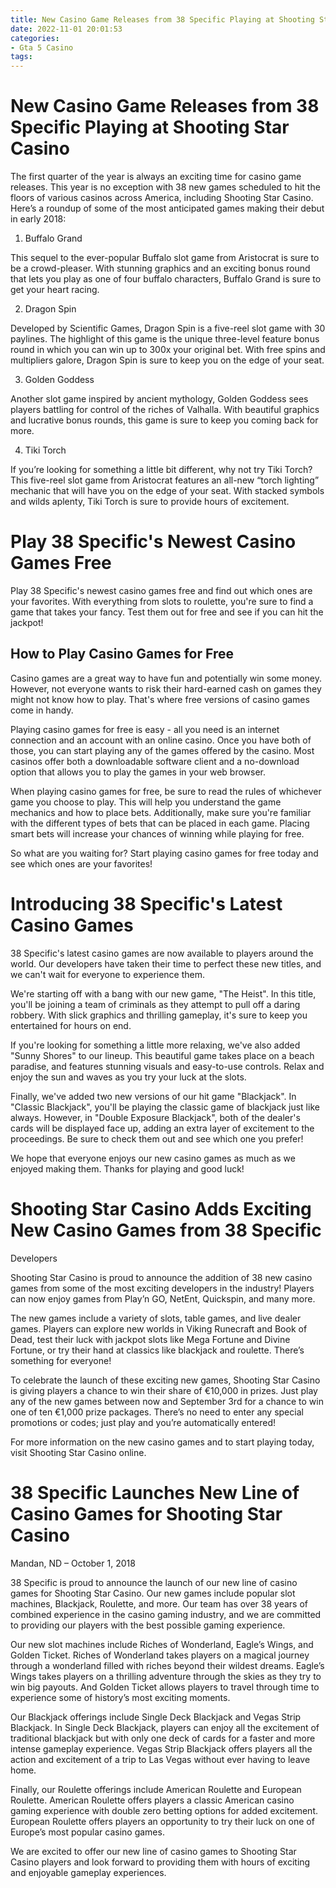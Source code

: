 ```yaml
---
title: New Casino Game Releases from 38 Specific Playing at Shooting Star Casino
date: 2022-11-01 20:01:53
categories:
- Gta 5 Casino
tags:
---
```



#  New Casino Game Releases from 38 Specific Playing at Shooting Star Casino

The first quarter of the year is always an exciting time for casino game releases. This year is no exception with 38 new games scheduled to hit the floors of various casinos across America, including Shooting Star Casino. Here’s a roundup of some of the most anticipated games making their debut in early 2018:

1. Buffalo Grand

This sequel to the ever-popular Buffalo slot game from Aristocrat is sure to be a crowd-pleaser. With stunning graphics and an exciting bonus round that lets you play as one of four buffalo characters, Buffalo Grand is sure to get your heart racing.

2. Dragon Spin

Developed by Scientific Games, Dragon Spin is a five-reel slot game with 30 paylines. The highlight of this game is the unique three-level feature bonus round in which you can win up to 300x your original bet. With free spins and multipliers galore, Dragon Spin is sure to keep you on the edge of your seat.

3. Golden Goddess

Another slot game inspired by ancient mythology, Golden Goddess sees players battling for control of the riches of Valhalla. With beautiful graphics and lucrative bonus rounds, this game is sure to keep you coming back for more.

4. Tiki Torch

If you’re looking for something a little bit different, why not try Tiki Torch? This five-reel slot game from Aristocrat features an all-new “torch lighting” mechanic that will have you on the edge of your seat. With stacked symbols and wilds aplenty, Tiki Torch is sure to provide hours of excitement.

#  Play 38 Specific's Newest Casino Games Free

Play 38 Specific's newest casino games free and find out which ones are your favorites. With everything from slots to roulette, you're sure to find a game that takes your fancy. Test them out for free and see if you can hit the jackpot!

## How to Play Casino Games for Free

Casino games are a great way to have fun and potentially win some money. However, not everyone wants to risk their hard-earned cash on games they might not know how to play. That's where free versions of casino games come in handy.

 Playing casino games for free is easy - all you need is an internet connection and an account with an online casino. Once you have both of those, you can start playing any of the games offered by the casino. Most casinos offer both a downloadable software client and a no-download option that allows you to play the games in your web browser.

When playing casino games for free, be sure to read the rules of whichever game you choose to play. This will help you understand the game mechanics and how to place bets. Additionally, make sure you're familiar with the different types of bets that can be placed in each game. Placing smart bets will increase your chances of winning while playing for free.

So what are you waiting for? Start playing casino games for free today and see which ones are your favorites!

#  Introducing 38 Specific's Latest Casino Games

38 Specific's latest casino games are now available to players around the world. Our developers have taken their time to perfect these new titles, and we can't wait for everyone to experience them.

We're starting off with a bang with our new game, "The Heist". In this title, you'll be joining a team of criminals as they attempt to pull off a daring robbery. With slick graphics and thrilling gameplay, it's sure to keep you entertained for hours on end.

If you're looking for something a little more relaxing, we've also added "Sunny Shores" to our lineup. This beautiful game takes place on a beach paradise, and features stunning visuals and easy-to-use controls. Relax and enjoy the sun and waves as you try your luck at the slots.

Finally, we've added two new versions of our hit game "Blackjack". In "Classic Blackjack", you'll be playing the classic game of blackjack just like always. However, in "Double Exposure Blackjack", both of the dealer's cards will be displayed face up, adding an extra layer of excitement to the proceedings. Be sure to check them out and see which one you prefer!

We hope that everyone enjoys our new casino games as much as we enjoyed making them. Thanks for playing and good luck!

#  Shooting Star Casino Adds Exciting New Casino Games from 38 Specific

Developers

Shooting Star Casino is proud to announce the addition of 38 new casino games from some of the most exciting developers in the industry! Players can now enjoy games from Play’n GO, NetEnt, Quickspin, and many more.

The new games include a variety of slots, table games, and live dealer games. Players can explore new worlds in Viking Runecraft and Book of Dead, test their luck with jackpot slots like Mega Fortune and Divine Fortune, or try their hand at classics like blackjack and roulette. There’s something for everyone!

To celebrate the launch of these exciting new games, Shooting Star Casino is giving players a chance to win their share of €10,000 in prizes. Just play any of the new games between now and September 3rd for a chance to win one of ten €1,000 prize packages. There’s no need to enter any special promotions or codes; just play and you’re automatically entered!

For more information on the new casino games and to start playing today, visit Shooting Star Casino online.

#  38 Specific Launches New Line of Casino Games for Shooting Star Casino

Mandan, ND – October 1, 2018

38 Specific is proud to announce the launch of our new line of casino games for Shooting Star Casino. Our new games include popular slot machines, Blackjack, Roulette, and more. Our team has over 38 years of combined experience in the casino gaming industry, and we are committed to providing our players with the best possible gaming experience.

Our new slot machines include Riches of Wonderland, Eagle’s Wings, and Golden Ticket. Riches of Wonderland takes players on a magical journey through a wonderland filled with riches beyond their wildest dreams. Eagle’s Wings takes players on a thrilling adventure through the skies as they try to win big payouts. And Golden Ticket allows players to travel through time to experience some of history’s most exciting moments.

Our Blackjack offerings include Single Deck Blackjack and Vegas Strip Blackjack. In Single Deck Blackjack, players can enjoy all the excitement of traditional blackjack but with only one deck of cards for a faster and more intense gameplay experience. Vegas Strip Blackjack offers players all the action and excitement of a trip to Las Vegas without ever having to leave home.

Finally, our Roulette offerings include American Roulette and European Roulette. American Roulette offers players a classic American casino gaming experience with double zero betting options for added excitement. European Roulette offers players an opportunity to try their luck on one of Europe’s most popular casino games.

We are excited to offer our new line of casino games to Shooting Star Casino players and look forward to providing them with hours of exciting and enjoyable gameplay experiences.